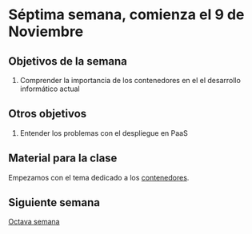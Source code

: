 # Séptima semana, comienza el 9 de Noviembre


## Objetivos de la semana

1. Comprender la importancia de los contenedores en el el desarrollo
   informático actual


## Otros objetivos

1. Entender los problemas con el despliegue en PaaS

## Material para la clase

Empezamos  con el tema dedicado a los
[contenedores](http://jj.github.io/IV/documentos/temas/Contenedores).

## Siguiente semana

[Octava semana](8-semana.md)
